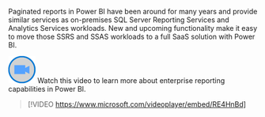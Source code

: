 Paginated reports in Power BI have been around for many years and provide similar services as on-premises SQL Server Reporting Services and Analytics Services workloads. New and upcoming functionality make it easy to move those SSRS and SSAS workloads to a full SaaS solution with Power BI.

![Icon indicating play video](../media/video-icon.png)  Watch this video to learn more about enterprise reporting capabilities in Power BI.

> [!VIDEO https://www.microsoft.com/videoplayer/embed/RE4HnBd]

